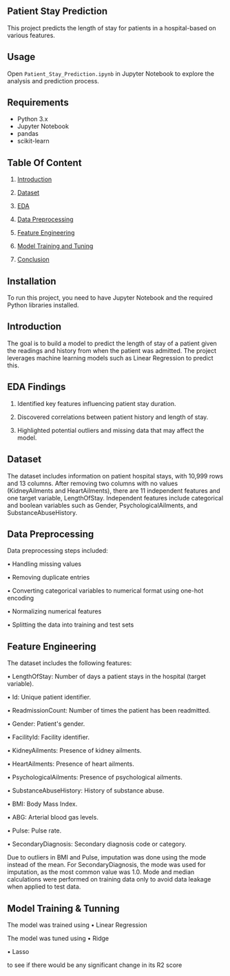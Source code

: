 ## Patient Stay Prediction

This project predicts the length of stay for patients in a hospital-based
 on various features. 
 
 ## Usage

Open `Patient_Stay_Prediction.ipynb` in Jupyter Notebook to explore the analysis and prediction process.

## Requirements

- Python 3.x
- Jupyter Notebook
- pandas
- scikit-learn


## Table Of Content 

1.	[Introduction](#Introduction)

2.	[Dataset](#dataset)

3.	[EDA](#eda)

4.	[Data Preprocessing](#data-preprocessing)

5.	[Feature Engineering](#feature-engineering)

6.	[Model Training and Tuning](#model-training-and-tuning)

7.	[Conclusion](#conclusion)



## Installation

To run this project, you need to have Jupyter Notebook and the required Python libraries installed.

## Introduction
The goal is to build a model to predict the length of stay of a patient given the readings and history from when the patient was admitted. The project leverages machine learning models such as Linear Regression to predict this.

## EDA Findings

1. Identified key features influencing patient stay duration.
   
2. Discovered correlations between patient history and length of stay.
   
3. Highlighted potential outliers and missing data that may affect the model.


## Dataset
The dataset includes information on patient hospital stays, with 10,999 rows and 13 columns. After removing two columns with no values (KidneyAilments and HeartAilments), there are 11 independent features and one target variable, LengthOfStay. Independent features include categorical and boolean variables such as Gender, PsychologicalAilments, and SubstanceAbuseHistory.

## Data Preprocessing

Data preprocessing steps included:

•	Handling missing values

•	Removing duplicate entries

•	Converting categorical variables to numerical format using one-hot encoding

•	Normalizing numerical features

•	Splitting the data into training and test sets


## Feature Engineering

The dataset includes the following features:

•	LengthOfStay: Number of days a patient stays in the hospital (target variable).

•	Id: Unique patient identifier.

•	ReadmissionCount: Number of times the patient has been readmitted.

•	Gender: Patient's gender.

•	FacilityId: Facility identifier.

•	KidneyAilments: Presence of kidney ailments.

•	HeartAilments: Presence of heart ailments.

•	PsychologicalAilments: Presence of psychological ailments.

•	SubstanceAbuseHistory: History of substance abuse.

•	BMI: Body Mass Index.

•	ABG: Arterial blood gas levels.

•	Pulse: Pulse rate.

•	SecondaryDiagnosis: Secondary diagnosis code or category.

Due to outliers in BMI and Pulse, imputation was done using the mode instead of the mean. 
For SecondaryDiagnosis, the mode was used for imputation, as the most common value was 1.0. Mode and median calculations were performed on training data only to avoid data leakage when applied to test data.

## Model Training & Tunning 

The model was trained using 
•	Linear Regression

The model was tuned using
•	Ridge

•	Lasso

to see if there would be any significant change in its R2 score


